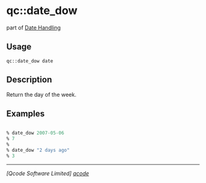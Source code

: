 qc::date_dow
============

part of [Date Handling](../date.md)

Usage
-----
`qc::date_dow date`

Description
-----------
Return the day of the week.

Examples
--------
```tcl

% date_dow 2007-05-06
% 7
%
% date_dow "2 days ago"
% 3

```

----------------------------------
*[Qcode Software Limited] [qcode]*

[qcode]: http://www.qcode.co.uk "Qcode Software"